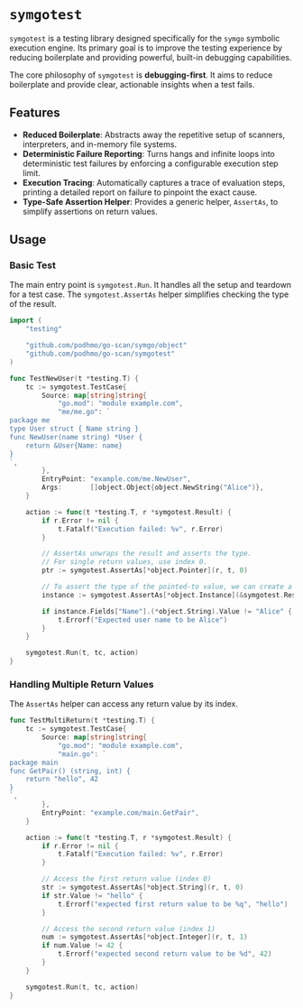 # `symgotest`

`symgotest` is a testing library designed specifically for the `symgo` symbolic execution engine. Its primary goal is to improve the testing experience by reducing boilerplate and providing powerful, built-in debugging capabilities.

The core philosophy of `symgotest` is **debugging-first**. It aims to reduce boilerplate and provide clear, actionable insights when a test fails.

## Features

- **Reduced Boilerplate**: Abstracts away the repetitive setup of scanners, interpreters, and in-memory file systems.
- **Deterministic Failure Reporting**: Turns hangs and infinite loops into deterministic test failures by enforcing a configurable execution step limit.
- **Execution Tracing**: Automatically captures a trace of evaluation steps, printing a detailed report on failure to pinpoint the exact cause.
- **Type-Safe Assertion Helper**: Provides a generic helper, `AssertAs`, to simplify assertions on return values.

## Usage

### Basic Test

The main entry point is `symgotest.Run`. It handles all the setup and teardown for a test case. The `symgotest.AssertAs` helper simplifies checking the type of the result.

```go
import (
	"testing"

	"github.com/podhmo/go-scan/symgo/object"
	"github.com/podhmo/go-scan/symgotest"
)

func TestNewUser(t *testing.T) {
	tc := symgotest.TestCase{
		Source: map[string]string{
			"go.mod": "module example.com",
			"me/me.go": `
package me
type User struct { Name string }
func NewUser(name string) *User {
	return &User{Name: name}
}
`,
		},
		EntryPoint: "example.com/me.NewUser",
		Args:       []object.Object{object.NewString("Alice")},
	}

	action := func(t *testing.T, r *symgotest.Result) {
		if r.Error != nil {
			t.Fatalf("Execution failed: %v", r.Error)
		}

		// AssertAs unwraps the result and asserts the type.
		// For single return values, use index 0.
		ptr := symgotest.AssertAs[*object.Pointer](r, t, 0)

		// To assert the type of the pointed-to value, we can create a temporary result.
		instance := symgotest.AssertAs[*object.Instance](&symgotest.Result{ReturnValue: ptr.Value}, t, 0)

		if instance.Fields["Name"].(*object.String).Value != "Alice" {
			t.Errorf("Expected user name to be Alice")
		}
	}

	symgotest.Run(t, tc, action)
}
```

### Handling Multiple Return Values

The `AssertAs` helper can access any return value by its index.

```go
func TestMultiReturn(t *testing.T) {
	tc := symgotest.TestCase{
		Source: map[string]string{
			"go.mod": "module example.com",
			"main.go": `
package main
func GetPair() (string, int) {
	return "hello", 42
}
`,
		},
		EntryPoint: "example.com/main.GetPair",
	}

	action := func(t *testing.T, r *symgotest.Result) {
		if r.Error != nil {
			t.Fatalf("Execution failed: %v", r.Error)
		}

		// Access the first return value (index 0)
		str := symgotest.AssertAs[*object.String](r, t, 0)
		if str.Value != "hello" {
			t.Errorf("expected first return value to be %q", "hello")
		}

		// Access the second return value (index 1)
		num := symgotest.AssertAs[*object.Integer](r, t, 1)
		if num.Value != 42 {
			t.Errorf("expected second return value to be %d", 42)
		}
	}

	symgotest.Run(t, tc, action)
}
```
